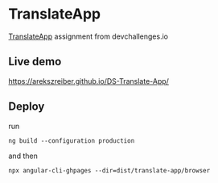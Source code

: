 # TranslateApp

[TranslateApp](https://devchallenges.io/challenge/47) assignment from devchallenges.io
## Live demo
https://arekszreiber.github.io/DS-Translate-App/

## Deploy
run
```
ng build --configuration production
```
and then
```
npx angular-cli-ghpages --dir=dist/translate-app/browser
```
